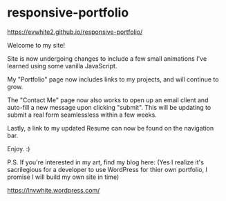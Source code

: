 # responsive-portfolio

https://evwhite2.github.io/responsive-portfolio/

Welcome to my site!

Site is now undergoing changes to include a few small animations I've learned using some vanilla JavaScript. 

My "Portfolio" page now includes links to my projects, and will continue to grow.

The "Contact Me" page now also works to open up an email client and auto-fill a new message upon clicking "submit". This will be updating to submit a real form seamlessless within a few weeks.

Lastly, a link to my updated Resume can now be found on the navigation bar.


Enjoy. :)


P.S. If you're interested in my art, find my blog here: (Yes I realize it's sacrilegious for a developer to use WordPress for thier own portfolio, I promise I will build my own site in time)

https://lnvwhite.wordpress.com/
